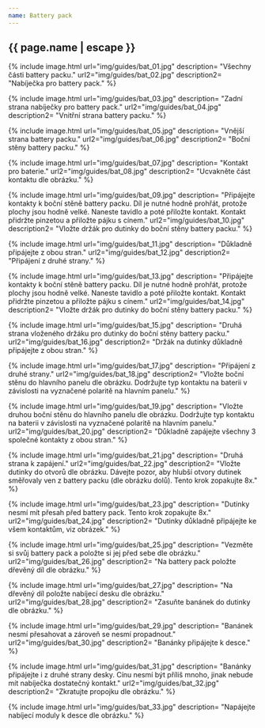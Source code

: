 ```yaml
---
name: Battery pack
---
```

## {{ page.name | escape }}
{% include image.html
    url="img/guides/bat_01.jpg"
    description=
        "Všechny části battery packu."
    url2="img/guides/bat_02.jpg"
    description2=
        "Nabíječka pro battery pack."
%}

{% include image.html
    url="img/guides/bat_03.jpg"
    description=
        "Zadní strana nabíječky pro battery pack."
    url2="img/guides/bat_04.jpg"
    description2=
        "Vnitřní strana battery packu."
%}

{% include image.html
    url="img/guides/bat_05.jpg"
    description=
        "Vnější strana battery packu."
    url2="img/guides/bat_06.jpg"
    description2=
        "Boční stěny battery packu."
%}

{% include image.html
    url="img/guides/bat_07.jpg"
    description=
        "Kontakt pro baterie."
    url2="img/guides/bat_08.jpg"
    description2=
        "Ucvakněte část kontaktu dle obrázku."
%}

{% include image.html
    url="img/guides/bat_09.jpg"
    description=
        "Připájejte kontakty k boční stěně battery packu. Díl je nutné hodně prohřát, protože plochy jsou hodně velké. Naneste tavidlo a poté přiložte kontakt. Kontakt přidržte pinzetou a přiložte pájku s cínem."
    url2="img/guides/bat_10.jpg"
    description2=
        "Vložte držák pro dutinky do boční stěny battery packu."
%}

{% include image.html
    url="img/guides/bat_11.jpg"
    description=
        "Důkladně připájejte z obou stran."
    url2="img/guides/bat_12.jpg"
    description2=
        "Připájení z druhé strany."
%}

{% include image.html
    url="img/guides/bat_13.jpg"
    description=
        "Připájejte kontakty k boční stěně battery packu. Díl je nutné hodně prohřát, protože plochy jsou hodně velké. Naneste tavidlo a poté přiložte kontakt. Kontakt přidržte pinzetou a přiložte pájku s cínem."
    url2="img/guides/bat_14.jpg"
    description2=
        "Vložte držák pro dutinky do boční stěny battery packu."
%}

{% include image.html
    url="img/guides/bat_15.jpg"
    description=
        "Druhá strana vloženého držáku pro dutinky do boční stěny battery packu."
    url2="img/guides/bat_16.jpg"
    description2=
        "Držák na dutinky důkladně připájejte z obou stran."
%}

{% include image.html
    url="img/guides/bat_17.jpg"
    description=
        "Připájení z druhé strany."
    url2="img/guides/bat_18.jpg"
    description2=
        "Vložte boční stěnu do hlavního panelu dle obrázku. Dodržujte typ kontaktu na baterii v závislosti na vyznačené polaritě na hlavním panelu."
%}

{% include image.html
    url="img/guides/bat_19.jpg"
    description=
        "Vložte druhou boční stěnu do hlavního panelu dle obrázku. Dodržujte typ kontaktu na baterii v závislosti na vyznačené polaritě na hlavním panelu."
    url2="img/guides/bat_20.jpg"
    description2=
        "Důkladně zapájejte všechny 3 společné kontakty z obou stran."
%}

{% include image.html
    url="img/guides/bat_21.jpg"
    description=
        "Druhá strana k zapájení."
    url2="img/guides/bat_22.jpg"
    description2=
        "Vložte dutinky do otvorů dle obrázku. Dávejte pozor, aby hlubší otvory dutinek směřovaly ven z battery packu (dle obrázku dolů). Tento krok zopakujte 8x."
%}

{% include image.html
    url="img/guides/bat_23.jpg"
    description=
        "Dutinky nesmí mít přesah před battery pack. Tento krok zopakujte 8x."
    url2="img/guides/bat_24.jpg"
    description2=
        "Dutinky důkladně připájejte ke všem kontaktům, viz obrázek."
%}

{% include image.html
    url="img/guides/bat_25.jpg"
    description=
        "Vezměte si svůj battery pack a položte si jej před sebe dle obrázku."
    url2="img/guides/bat_26.jpg"
    description2=
        "Na battery pack položte dřevěný díl dle obrázku."
%}

{% include image.html
    url="img/guides/bat_27.jpg"
    description=
        "Na dřevěný díl položte nabíjecí desku dle obrázku."
    url2="img/guides/bat_28.jpg"
    description2=
        "Zasuňte banánek do dutinky dle obrázku."
%}

{% include image.html
    url="img/guides/bat_29.jpg"
    description=
        "Banánek nesmí přesahovat a zároveň se nesmí propadnout."
    url2="img/guides/bat_30.jpg"
    description2=
        "Banánky připájejte k desce."
%}

{% include image.html
    url="img/guides/bat_31.jpg"
    description=
        "Banánky připájejte i z druhé strany desky. Cínu nesmí být příliš mnoho, jinak nebude mít nabíječka dostatečný kontakt."
    url2="img/guides/bat_32.jpg"
    description2=
        "Zkratujte propojku dle obrázku."
%}

{% include image.html
    url="img/guides/bat_33.jpg"
    description=
        "Napájejte nabíjecí moduly k desce dle obrázku."
%}